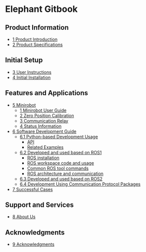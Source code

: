# Elephant Gitbook

## Product Information

- [1 Product Introduction](2-ProductInformation/1-ProductIntroduction/1-ProductIntroduction.md)
- [2 Product Specifications]()

## Initial Setup

- [3 User Instructions](3-BasicSettings/3-UserInstructions/3-UserInstructions.md)
- [4 Initial Installation](3-BasicSettings/4-FirstTimeInstallation/4-FirstTimeInstallation.md)

## Features and Applications

- [5 Minirobot]()
  - [1 Minirobot User Guide]()
  - [2 Zero Position Calibration]()
  - [3 Communication Relay]()
  - [4 Status Information]()
- [6 Software Development Guide]()
  - [6.1 Python-based Development Usage]()
    - [API]()
    - [Related Examples]()
  - [6.2 Developed and used based on ROS1](4-FunctionsAndApplications/6-SDKDevelopment/5.2-DevelopmentAndUseBasedOnROS1/1_download.md)
      - [ROS installation](4-FunctionsAndApplications/6-SDKDevelopment/5.2-DevelopmentAndUseBasedOnROS1/1_download.md)
      - [ROS workspace code and usage](4-FunctionsAndApplications/6-SDKDevelopment/5.2-DevelopmentAndUseBasedOnROS1/2_workcode.md)
      - [Common ROS tool commands](4-FunctionsAndApplications/6-SDKDevelopment/5.2-DevelopmentAndUseBasedOnROS1/3_ROScode.md)
      - [ROS architecture and communication](4-FunctionsAndApplications/6-SDKDevelopment/5.2-DevelopmentAndUseBasedOnROS1/4_communication.md)
  - [6.3 Developed and used based on ROS2]()
  - [6.4 Development Using Communication Protocol Packages]()
- [7 Successful Cases]()
  <!-- - [8. Supporting Resources]() -->
    <!-- - [8.1 Product Documentation]() -->
    <!-- - [8.2 Product Drawings]() -->
    <!-- - [8.3 Software Documentation and Source Code]() -->
    <!-- - [8.4 System Documentation]() -->
    <!-- - [8.5 Promotional Materials]() -->

## Support and Services
- [8 About Us](5-SupportAndService/5-SupportAndService.md)

## Acknowledgments
- [9 Acknowledgments](6-Acknowledgments/6-Acknowledgments.md)